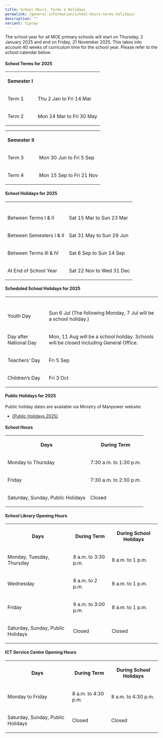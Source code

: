 ```yaml
---
title: School Hours, Terms & Holidays
permalink: /general-information/school-hours-terms-holidays/
description: ""
variant: tiptap
---
```

<p>The school year for all MOE primary schools will start on Thursday, 2
January 2025 and end on Friday, 21 November 2025. This takes into account
40 weeks of curriculum time for the school year. Please refer to the school
calendar below.</p>
<p></p>
<p></p>
<h4>School Terms for 2025</h4>
<table style="minWidth: 50px">
<colgroup>
<col>
<col>
</colgroup>
<tbody>
<tr>
<th rowspan="1" colspan="1">
<p>Semester I</p>
</th>
<th rowspan="1" colspan="1">
<p></p>
</th>
</tr>
<tr>
<td rowspan="1" colspan="1">
<p>Term 1</p>
</td>
<td rowspan="1" colspan="1">
<p>Thu 2 Jan to Fri 14 Mar</p>
</td>
</tr>
<tr>
<td rowspan="1" colspan="1">
<p>Term 2</p>
</td>
<td rowspan="1" colspan="1">
<p>Mon 24 Mar to Fri 30 May</p>
</td>
</tr>
</tbody>
</table>
<table style="minWidth: 50px">
<colgroup>
<col>
<col>
</colgroup>
<tbody>
<tr>
<th rowspan="1" colspan="1">
<p>Semester II</p>
</th>
<th rowspan="1" colspan="1">
<p></p>
</th>
</tr>
<tr>
<td rowspan="1" colspan="1">
<p>Term 3</p>
</td>
<td rowspan="1" colspan="1">
<p>Mon 30 Jun to Fri 5 Sep</p>
</td>
</tr>
<tr>
<td rowspan="1" colspan="1">
<p>Term 4</p>
</td>
<td rowspan="1" colspan="1">
<p>Mon 15 Sep to Fri 21 Nov</p>
</td>
</tr>
</tbody>
</table>
<h4>School Holidays for 2025</h4>
<table style="minWidth: 50px">
<colgroup>
<col>
<col>
</colgroup>
<tbody>
<tr>
<th rowspan="1" colspan="1">
<p></p>
</th>
<th rowspan="1" colspan="1">
<p></p>
</th>
</tr>
<tr>
<td rowspan="1" colspan="1">
<p>Between Terms I &amp; II</p>
</td>
<td rowspan="1" colspan="1">
<p>Sat 15 Mar to Sun 23 Mar</p>
</td>
</tr>
<tr>
<td rowspan="1" colspan="1">
<p>Between Semesters I &amp; II</p>
</td>
<td rowspan="1" colspan="1">
<p>Sat 31 May to Sun 29 Jun</p>
</td>
</tr>
<tr>
<td rowspan="1" colspan="1">
<p>Between Terms III &amp; IV</p>
</td>
<td rowspan="1" colspan="1">
<p>Sat 6 Sep to Sun 14 Sep</p>
</td>
</tr>
<tr>
<td rowspan="1" colspan="1">
<p>At End of School Year</p>
</td>
<td rowspan="1" colspan="1">
<p>Sat 22 Nov to Wed 31 Dec</p>
</td>
</tr>
</tbody>
</table>
<h4>Scheduled School Holidays for 2025</h4>
<table style="minWidth: 50px">
<colgroup>
<col>
<col>
</colgroup>
<tbody>
<tr>
<th rowspan="1" colspan="1">
<p></p>
</th>
<th rowspan="1" colspan="1">
<p></p>
</th>
</tr>
<tr>
<td rowspan="1" colspan="1">
<p>Youth Day</p>
</td>
<td rowspan="1" colspan="1">
<p>Sun 6 Jul (The following Monday, 7 Jul will be a school holiday.)</p>
</td>
</tr>
<tr>
<td rowspan="1" colspan="1">
<p>Day after National Day</p>
</td>
<td rowspan="1" colspan="1">
<p>Mon, 11 Aug will be a school holiday. Schools will be closed including
General Office.</p>
</td>
</tr>
<tr>
<td rowspan="1" colspan="1">
<p>Teachers’ Day</p>
</td>
<td rowspan="1" colspan="1">
<p>Fri 5 Sep</p>
</td>
</tr>
<tr>
<td rowspan="1" colspan="1">
<p>Children’s Day</p>
</td>
<td rowspan="1" colspan="1">
<p>Fri 3 Oct</p>
</td>
</tr>
</tbody>
</table>
<h4>Public Holidays for 2025</h4>
<p>Public holiday dates are available via Ministry of Manpower website:</p>
<ul data-tight="true" class="tight">
<li>
<p><a href="https://www.mom.gov.sg/newsroom/press-releases/2024/0805-public-holidays-for-2025" rel="noopener noreferrer nofollow" target="_blank">[Public Holidays 2025]</a>
</p>
</li>
</ul>
<h4>School Hours</h4>
<table style="minWidth: 50px">
<colgroup>
<col>
<col>
</colgroup>
<tbody>
<tr>
<th rowspan="1" colspan="1">
<p>Days</p>
</th>
<th rowspan="1" colspan="1">
<p>During Term</p>
</th>
</tr>
<tr>
<td rowspan="1" colspan="1">
<p>Monday to Thursday</p>
</td>
<td rowspan="1" colspan="1">
<p>7:30 a.m. to 1:30 p.m.</p>
</td>
</tr>
<tr>
<td rowspan="1" colspan="1">
<p>Friday</p>
</td>
<td rowspan="1" colspan="1">
<p>7:30 a.m. to 2:30 p.m.</p>
</td>
</tr>
<tr>
<td rowspan="1" colspan="1">
<p>Saturday, Sunday, Public Holidays</p>
</td>
<td rowspan="1" colspan="1">
<p>Closed</p>
</td>
</tr>
</tbody>
</table>
<h4>School Library Opening Hours</h4>
<table style="minWidth: 75px">
<colgroup>
<col>
<col>
<col>
</colgroup>
<tbody>
<tr>
<th rowspan="1" colspan="1">
<p>Days</p>
</th>
<th rowspan="1" colspan="1">
<p>During Term</p>
</th>
<th rowspan="1" colspan="1">
<p>During School Holidays</p>
</th>
</tr>
<tr>
<td rowspan="1" colspan="1">
<p>Monday, Tuesday, Thursday</p>
</td>
<td rowspan="1" colspan="1">
<p>8 a.m. to 3:30 p.m.</p>
</td>
<td rowspan="1" colspan="1">
<p>8 a.m. to 1 p.m.</p>
</td>
</tr>
<tr>
<td rowspan="1" colspan="1">
<p>Wednesday</p>
</td>
<td rowspan="1" colspan="1">
<p>8 a.m. to 2 p.m.</p>
</td>
<td rowspan="1" colspan="1">
<p>8 a.m. to 1 p.m.</p>
</td>
</tr>
<tr>
<td rowspan="1" colspan="1">
<p>Friday</p>
</td>
<td rowspan="1" colspan="1">
<p>9 a.m. to 3:00 p.m.</p>
</td>
<td rowspan="1" colspan="1">
<p>8 a.m. to 1 p.m.</p>
</td>
</tr>
<tr>
<td rowspan="1" colspan="1">
<p>Saturday, Sunday, Public Holidays</p>
</td>
<td rowspan="1" colspan="1">
<p>Closed</p>
</td>
<td rowspan="1" colspan="1">
<p>Closed</p>
</td>
</tr>
</tbody>
</table>
<h4>ICT Service Centre Opening Hours</h4>
<table style="minWidth: 75px">
<colgroup>
<col>
<col>
<col>
</colgroup>
<tbody>
<tr>
<th rowspan="1" colspan="1">
<p>Days</p>
</th>
<th rowspan="1" colspan="1">
<p>During Term</p>
</th>
<th rowspan="1" colspan="1">
<p>During School Holidays</p>
</th>
</tr>
<tr>
<td rowspan="1" colspan="1">
<p>Monday to Friday</p>
</td>
<td rowspan="1" colspan="1">
<p>8 a.m. to 4:30 p.m.</p>
</td>
<td rowspan="1" colspan="1">
<p>8 a.m. to 4:30 p.m.</p>
</td>
</tr>
<tr>
<td rowspan="1" colspan="1">
<p>Saturday, Sunday, Public Holidays</p>
</td>
<td rowspan="1" colspan="1">
<p>Closed</p>
</td>
<td rowspan="1" colspan="1">
<p>Closed</p>
</td>
</tr>
</tbody>
</table>
<p></p>